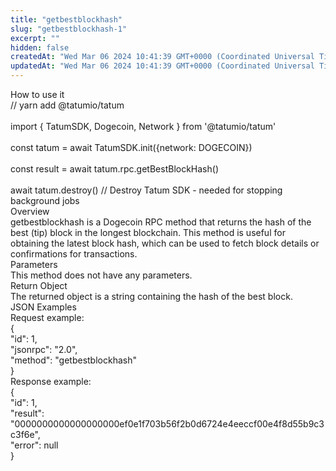```yaml
---
title: "getbestblockhash"
slug: "getbestblockhash-1"
excerpt: ""
hidden: false
createdAt: "Wed Mar 06 2024 10:41:39 GMT+0000 (Coordinated Universal Time)"
updatedAt: "Wed Mar 06 2024 10:41:39 GMT+0000 (Coordinated Universal Time)"
---
```

How to use it  
// yarn add @tatumio/tatum  
​  
import { TatumSDK, Dogecoin, Network } from '@tatumio/tatum'  
​  
const tatum = await TatumSDK.init<Dogecoin>({network: DOGECOIN})  
​  
const result = await tatum.rpc.getBestBlockHash()  
​  
await tatum.destroy() // Destroy Tatum SDK - needed for stopping background jobs  
Overview  
getbestblockhash is a Dogecoin RPC method that returns the hash of the best (tip) block in the longest blockchain. This method is useful for obtaining the latest block hash, which can be used to fetch block details or confirmations for transactions.  
Parameters  
This method does not have any parameters.  
Return Object  
The returned object is a string containing the hash of the best block.  
JSON Examples  
Request example:  
{  
  "id": 1,  
  "jsonrpc": "2.0",  
  "method": "getbestblockhash"  
}  
Response example:  
{  
  "id": 1,  
  "result": "0000000000000000000ef0e1f703b56f2b0d6724e4eeccf00e4f8d55b9c3c3f6e",  
  "error": null  
}
